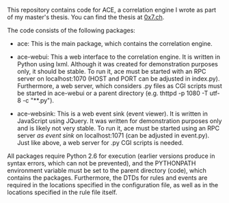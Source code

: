 This repository contains code for ACE, a correlation engine I wrote as part of
my master's thesis. You can find the thesis at
[0x7.ch](http://0x7.ch/text/event-correlation-engine.pdf).

The code consists of the following packages:

- ace: This is the main package, which contains the correlation engine. 

- ace-webui: This a web interface to the correlation engine. It is written in
  Python using lxml. Although it was created for demonstration purposes only,
  it should be stable. To run it, ace must be started with an RPC server on
  localhost:1070 (HOST and PORT can be adjusted in index.py). Furthermore, a
  web server, which considers .py files as CGI scripts must be started in
  ace-webui or a parent directory (e.g. thttpd -p 1080 -T utf-8 -c "**.py").

- ace-websink: This is a web event sink (event viewer). It is written in
  JavaScript using JQuery. It was written for demonstration purposes only and
  is likely not very stable. To run it, ace must be started using an RPC
  server *as event sink* on localhost:1071 (can be adjusted in event.py). Just
  like above, a web server for .py CGI scripts is needed.

All packages require Python 2.6 for execution (earlier versions produce in
syntax errors, which can not be prevented), and the PYTHONPATH environment
variable must be set to the parent directory (code), which contains the
packages. Furthermore, the DTDs for rules and events are required in the
locations specified in the configuration file, as well as in the locations
specified in the rule file itself.
